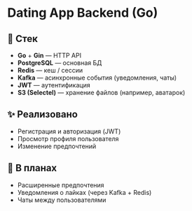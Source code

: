 # Dating App Backend (Go)

## 🚀 Стек
- **Go** + **Gin** — HTTP API
- **PostgreSQL** — основная БД
- **Redis** — кеш / сессии
- **Kafka** — асинхронные события (уведомления, чаты)
- **JWT** — аутентификация
- **S3 (Selectel)** — хранение файлов (например, аватарок)

## ✨ Реализовано
- Регистрация и авторизация (JWT)
- Просмотр профиля пользователя
- Изменение предпочтений

## 🔮 В планах
- Расширенные предпочтения
- Уведомления о лайках (через Kafka + Redis)
- Чаты между пользователями

